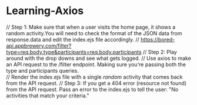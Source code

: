 # Learning-Axios
// Step 1: Make sure that when a user visits the home page, it shows a random activity.You will need to check the format of the JSON data from response.data and edit the index.ejs file accordingly.
// https://bored-api.appbrewery.com/filter?type=req.body.type&participants=req.body.participants 
// Step 2: Play around with the drop downs and see what gets logged.
// Use axios to make an API request to the /filter endpoint. Making sure you're passing both the type and participants queries.  
// Render the index.ejs file with a single *random* activity that comes back from the API request.
// Step 3: If you get a 404 error (resource not found) from the API request. Pass an error to the index.ejs to tell the user: "No activities that match your criteria."
